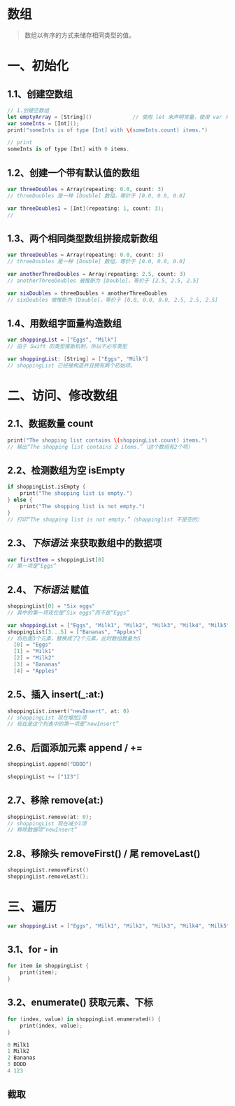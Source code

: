 

# 数组

> 数组以有序的方式来储存相同类型的值。



# 一、初始化

## 1.1、创建空数组

```swift
// 1.创建空数组
let emptyArray = [String]()				// 使用 let 来声明常量，使用 var 来声明变量。
var someInts = [Int]();
print("someInts is of type [Int] with \(someInts.count) items.")

// print
someInts is of type [Int] with 0 items.
```

## 1.2、创建一个带有默认值的数组

```swift
var threeDoubles = Array(repeating: 0.0, count: 3)
// threeDoubles 是一种 [Double] 数组，等价于 [0.0, 0.0, 0.0]

var threeDoubles1 = [Int](repeating: 1, count: 3);
// 
```

## 1.3、两个相同类型数组拼接成新数组

```swift
var threeDoubles = Array(repeating: 0.0, count: 3)
// threeDoubles 是一种 [Double] 数组，等价于 [0.0, 0.0, 0.0]

var anotherThreeDoubles = Array(repeating: 2.5, count: 3)
// anotherThreeDoubles 被推断为 [Double]，等价于 [2.5, 2.5, 2.5]

var sixDoubles = threeDoubles + anotherThreeDoubles
// sixDoubles 被推断为 [Double]，等价于 [0.0, 0.0, 0.0, 2.5, 2.5, 2.5]
```

## 1.4、用数组字面量构造数组

```swift
var shoppingList = ["Eggs", "Milk"]   
// 由于 Swift 的类型推断机制，所以不必写类型

var shoppingList: [String] = ["Eggs", "Milk"]
// shoppingList 已经被构造并且拥有两个初始项。
```



# 二、访问、修改数组

## 2.1、数据数量 count

```swift
print("The shopping list contains \(shoppingList.count) items.")
// 输出“The shopping list contains 2 items.”（这个数组有2个项）
```

## 2.2、检测数组为空 isEmpty

```swift
if shoppingList.isEmpty {
    print("The shopping list is empty.")
} else {
    print("The shopping list is not empty.")
}
// 打印“The shopping list is not empty.”（shoppinglist 不是空的）
```

## 2.3、*下标语法* 来获取数组中的数据项

```swift
var firstItem = shoppingList[0]
// 第一项是“Eggs”
```

## 2.4、*下标语法* 赋值

```swift
shoppingList[0] = "Six eggs"
// 其中的第一项现在是“Six eggs”而不是“Eggs”

var shoppingList = ["Eggs", "Milk1", "Milk2", "Milk3", "Milk4", "Milk5"];
shoppingList[3...5] = ["Bananas", "Apples"]
// 将后面3个元素，替换成了2个元素，此时数组数量为5
  [0] = "Eggs"
  [1] = "Milk1"
  [2] = "Milk2"
  [3] = "Bananas"
  [4] = "Apples"
```

## 2.5、插入 insert(_:at:)

```swift
shoppingList.insert("newInsert", at: 0)
// shoppingList 现在增加1项
// 现在是这个列表中的第一项是“newInsert”
```

## 2.6、后面添加元素 append  / +=

```swift
shoppingList.append("DDDD")

shoppingList += ["123"]
```

## 2.7、移除 remove(at:)

```swift
shoppingList.remove(at: 0);
// shoppingList 现在减少1项
// 移除数据项“newInsert”
```

## 2.8、移除头 removeFirst() / 尾 removeLast()

```swift
shoppingList.removeFirst()
shoppingList.removeLast();
```



# 三、遍历

```swift
var shoppingList = ["Eggs", "Milk1", "Milk2", "Milk3", "Milk4", "Milk5"];
```

## 3.1、for - in

```swift
for item in shoppingList {
	print(item);
}
```

## 3.2、enumerate() 获取元素、下标

```swift
for (index, value) in shoppingList.enumerated() {
	print(index, value);
}

0 Milk1
1 Milk2
2 Bananas
3 DDDD
4 123
```



## 截取














